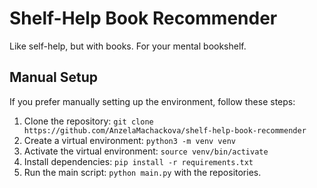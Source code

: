# Shelf-Help Book Recommender
Like self-help, but with books. For your mental bookshelf.

## Manual Setup

If you prefer manually setting up the environment, follow these steps:

1. Clone the repository: `git clone https://github.com/AnzelaMachackova/shelf-help-book-recommender`
2. Create a virtual environment: `python3 -m venv venv`
3. Activate the virtual environment: `source venv/bin/activate`
4. Install dependencies: `pip install -r requirements.txt`
5. Run the main script: `python main.py` with the repositories.